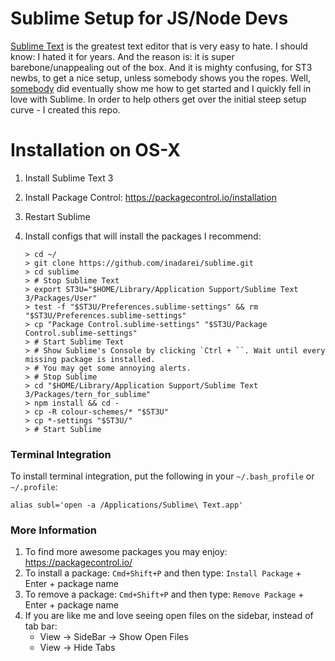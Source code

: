 # Sublime Setup for JS/Node Devs

[Sublime Text](https://www.sublimetext.com/) is the greatest text editor that is very easy to hate. I should know: I hated it for years. And the reason is: it is super barebone/unappealing out of the box. And it is mighty confusing, for ST3 newbs,  to get a nice setup, unless somebody shows you the ropes. Well, [somebody](https://github.com/gogasan) did eventually show me how to get started and I quickly fell in love with Sublime. In order to help others get over the initial steep setup curve - I created this repo.

# Installation on OS-X

1. Install Sublime Text 3
1. Install Package Control: https://packagecontrol.io/installation
1. Restart Sublime 
2. Install configs that will install the packages I recommend:

    ```console
    > cd ~/
    > git clone https://github.com/inadarei/sublime.git
    > cd sublime
    > # Stop Sublime Text
    > export ST3U="$HOME/Library/Application Support/Sublime Text 3/Packages/User"
    > test -f "$ST3U/Preferences.sublime-settings" && rm "$ST3U/Preferences.sublime-settings"
    > cp "Package Control.sublime-settings" "$ST3U/Package Control.sublime-settings"  
    > # Start Sublime Text
    > # Show Sublime's Console by clicking `Ctrl + ``. Wait until every missing package is installed. 
    > # You may get some annoying alerts. 
    > # Stop Sublime
    > cd "$HOME/Library/Application Support/Sublime Text 3/Packages/tern_for_sublime"
    > npm install && cd -
    > cp -R colour-schemes/* "$ST3U"
    > cp *-settings "$ST3U/"
    > # Start Sublime
    ```

### Terminal Integration 

To install terminal integration, put the following in your `~/.bash_profile` or `~/.profile`:

```
alias subl='open -a /Applications/Sublime\ Text.app'
```

### More Information

1. To find more awesome packages you may enjoy: https://packagecontrol.io/
2. To install a package: `Cmd+Shift+P` and then type: `Install Package` + Enter + package name
3. To remove a package: `Cmd+Shift+P` and then type: `Remove Package` + Enter + package name
4. If you are like me and love seeing open files on the sidebar, instead of tab bar:
    - View -> SideBar -> Show Open Files
    - View -> Hide Tabs
